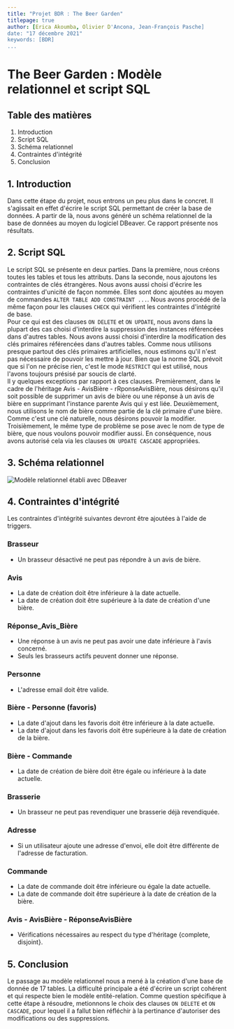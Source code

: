 ```yaml
---
title: "Projet BDR : The Beer Garden"
titlepage: true
author: [Erica Akoumba, Olivier D'Ancona, Jean-François Pasche]
date: "17 décembre 2021"
keywords: [BDR]
...
```


# The Beer Garden : Modèle relationnel et script SQL

## Table des matières

1. Introduction
2. Script SQL
3. Schéma relationnel
4. Contraintes d'intégrité
5. Conclusion

## 1. Introduction

Dans cette étape du projet, nous entrons un peu plus dans le concret. Il s'agissait en effet d'écrire le script SQL permettant de créer la base de données. A partir de là, nous avons généré un schéma relationnel de la base de données au moyen du logiciel DBeaver. Ce rapport présente nos résultats.

## 2. Script SQL

Le script SQL se présente en deux parties. Dans la première, nous créons toutes les tables et tous les attributs. Dans la seconde, nous ajoutons les contraintes de clés étrangères. Nous avons aussi choisi d'écrire les contraintes d'unicité de façon nommée. Elles sont donc ajoutées au moyen de commandes `ALTER TABLE ADD CONSTRAINT ...`. Nous avons procédé de la même façon pour les clauses `CHECK` qui vérifient les contraintes d'intégrité de base.  
Pour ce qui est des clauses `ON DELETE` et `ON UPDATE`, nous avons dans la plupart des cas choisi d'interdire la suppression des instances référencées dans d'autres tables. Nous avons aussi choisi d'interdire la modification des clés primaires référencées dans d'autres tables. Comme nous utilisons presque partout des clés primaires artificielles, nous estimons qu'il n'est pas nécessaire de pouvoir les mettre à jour. Bien que la norme SQL prévoit que si l'on ne précise rien, c'est le mode `RESTRICT` qui est utilisé, nous l'avons toujours présisé par soucis de clarté.  
Il y quelques exceptions par rapport à ces clauses. Premièrement, dans le cadre de l'héritage Avis - AvisBière - rRponseAvisBière, nous désirons qu'il soit possible de supprimer un avis de bière ou une réponse à un avis de bière en supprimant l'instance parente Avis qui y est liée. Deuxièmement, nous utilisons le nom de bière comme partie de la clé primaire d'une bière. Comme c'est une clé naturelle, nous désirons pouvoir la modifier. Troisièmement, le même type de problème se pose avec le nom de type de bière, que nous voulons pouvoir modifier aussi. En conséquence, nous avons autorisé cela via les clauses `ON UPDATE CASCADE` appropriées.

## 3. Schéma relationnel

![Modèle relationnel établi avec DBeaver](4_schéma_relationnel.png)

## 4. Contraintes d'intégrité

Les contraintes d'intégrité suivantes devront être ajoutées à l'aide de triggers.

### Brasseur

- Un brasseur désactivé ne peut pas répondre à un avis de bière.

### Avis

- La date de création doit être inférieure à la date actuelle.
- La date de création doit être supérieure à la date de création d'une bière.

### Réponse_Avis_Bière

- Une réponse à un avis ne peut pas avoir une date inférieure à l'avis concerné.
- Seuls les brasseurs actifs peuvent donner une réponse.

### Personne

- L'adresse email doit être valide.

### Bière - Personne (favoris)

- La date d'ajout dans les favoris doit être inférieure à la date actuelle.
- La date d'ajout dans les favoris doit être supérieure à la date de création de la bière.

### Bière - Commande

- La date de création de bière doit être égale ou inférieure à la date actuelle.

### Brasserie

- Un brasseur ne peut pas revendiquer une brasserie déjà revendiquée.

### Adresse

- Si un utilisateur ajoute une adresse d'envoi, elle doit être différente de l'adresse de facturation.

### Commande

- La date de commande doit être inférieure ou égale la date actuelle.
- La date de commande doit être supérieure à la date de création de la bière.

### Avis - AvisBière - RéponseAvisBière

- Vérifications nécessaires au respect du type d'héritage {complete, disjoint}.

## 5. Conclusion

Le passage au modèle relationnel nous a mené à la création d'une base de donnée de 17 tables. La difficulté principale a été d'écrire un script cohérent et qui respecte bien le modèle entité-relation. Comme question spécifique à cette étape à résoudre, metionnons le choix des clauses `ON DELETE` et `ON CASCADE`, pour lequel il a fallut bien réfléchir à la pertinance d'autoriser des modifications ou des suppressions.
